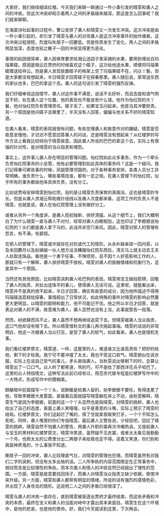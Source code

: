 
大家好，我们继续细读红楼。今天我们来聊一聊通过一件小事引发的晴雯和袭人之间的冲突。但这次冲突却昭示着两人之间的矛盾越来越深，那这是怎么回事呢？我们就来聊聊。

在海棠诗社起事的过程中，曹公安排了袭人和晴雯又一次发生冲突。这次冲突是由一件小事引起的，却引发了晴雯与袭人的对攻袭人是这次冲突事件的始作俑者。这次冲突过程很短，烈度叫失扇子一回要低。但是性质发生了变化，两人之间的矛盾明显加深，态度也较之散子一回的冲突显得更为恶劣。

事情的起因很简单，袭人因保育要求给湘云送园子里采摘的水果，要用到缠丝白玛瑙果碟。原因是相云在贾府的时候喜欢这个碟子，这次给他送水果，顺便将玛瑙果碟赠送给祥云。但是袭人发现放置碟子的格架上空了玛瑙果碟不在，问众丫鬟，但是大家都没有想起来，半日晴雯才回答碟子在探春那里。袭人随后说，家常送东西的家伙也多，巴巴的拿这个去。袭人的这句话引发了晴雯的强烈反弹。

我们仔细审视这段情节，袭人对这件事不满意，说话不太好听，而且态度和语气明显不好。处在袭人这个位置，他的表现也不能说有什么错。他作为怡红院的大丫鬟，他对怡红院负有管理责任。碟子丢了，如果宝玉问起来，他首当其冲要担责。另一个原因是他问碟子去哪里了，半天没有人回答，偏偏与他关系不好的晴雯知道。

在袭人看来，晴雯的表现就很有问题，有些怠慢袭人和故意作对的嫌疑。晴雯是否故意怠慢他，才迟迟不愿意回答袭人的问话，还是晴雯没有想起来？从红楼梦的写作方法上看我比较倾向于晴雯故意。因此袭人所说的巴巴的拿这个去，实际上有很强的针对性，是对晴雯的当众指责和埋怨。

事实上，这件事儿袭人存在明显的管理问题。怡红院如此众多事务，作为一个牵头负责怡红院事务的小总管，他有必要管理到如此具体的事务吗？这是一个疑问。我们记得秦可卿丧事的时候，凤姐管理邻国府。对于各种事务安排，各类人员分工非常明确，谁负责什么，哪些事情找谁，都有一定之规。在袭人管理下的怡红院，似乎所有的事务都由他来具体负责，没有分工。

比如说贾母安排晴雯到怡红院，目的是让晴雯负责保育的真相活，这也是晴雯的专长。但是从袭人求湘云帮助做针线线以及袭人次度都来看，这项工作的负责人不是晴雯。也就是说，袭人在怡红院管理上没有做好分工。

或者从另外一个角度讲，是袭人揽权独断，排挤清瘟。从这个细节上，我们大概明白了为什么晴雯一直与袭人不对付，经常对袭人白眼相加，这也印证了李嬷嬷说怡红院的丫头们都是袭人拿下马的，此话并非空穴来风。因此，晴雯对邪人的管理有怨言，有不满，有鄙视。

在邪人的管理下，晴雯或许就存在对抗或代工的情形。从永补缺亲球一回内容，以及本回麝月以及赵姨娘一伙人想方设法糟蹋怡红院东西后，清文马上就主动去王夫人处取连珠品。看他是一个勇于任事、不惮烦劳，且不因个人好恶影响工作的人，那就只有一个解释，袭人排挤晴雯不放权。晴雯对袭人的抵触情绪和抗衡行为，这是其中一个原因。

当然还有其他原因，比如晴雯讽刺袭人哈巴狗的表现。晴雯用宝玉做挡箭牌，回敬了袭人的指责，并扯出连珠平的事儿，使得袭人无话可说。这里呢，就能看出来，晴雯并不是真的想不起来，半日才回答，确实有故意的成分，因为他所描述不得用玛瑙碟送荔枝给探春，事情超出了日常状况，如此特殊的事件对晴雯的影响必然要更大更明显。以晴雯的聪明和能力，他不可能记不住。他之所以半日才回答，就是表达对袭人的不满，故意难为袭人，袭人显然也没有上当，此事就暂告一段落。

然而，树欲静而风不止，袭人虽然不想再继续追究下去，但晴雯被袭人当众指责，这口气他却没有咽下去。所以晴雯借秋文的事儿再次挑起事端。晴雯的话说的非常明白，他这一次被袭人当众打压，是受了袭人的软气，如此看来，袭人也是借机生事。

我们看红楼梦原文，晴雯道，一样，这屋里的人，难道谁又比谁高贵些？把好的给他，剩下的才给我。我宁可不要冲撞了太太，我也不受这口软气。晴雯貌似在说衣服，实际上在说自己受气的事儿，矛头直指袭人。当秋雯说出够剩下的时，总算让晴雯出了一口口气。众人听了都笑道，骂的巧，可不是给了那西洋花点子哈巴了。这里的众人特指情文，这种写法此前已经有过，用范丞代替专程是红楼梦写作中的一大特点，形成写作中的模糊美。

酥酪暗中前面描写一个丫头，说酥酪是给袭人留的，劝李嬷嬷不要吃，免得连累了他，导致李嬷嬷大发雷霆。紧接着后面就描写晴雯躺在床上不动，由秋雯解释，晴雯生气是因为李嬷嬷，前面的这一个丫头显然也是指晴雯。对晴雯的挑衅，袭人也给出了自己的态度，表面上袭人笑嘻嘻，似乎是善意的斗嘴，实际上预示了晴雯的结局。红楼梦原文，你们这起烂了嘴的，得了空就拿我取笑打牙，一个个不知怎么死呢。同样，袭人嘴里的你们专指晴雯。最后袭人又警告说，少轻狂吧，回应了晴雯的挑衅。晴雯自然不怕袭人的警告，用袭人升职的事再次冷嘲热讽，又提起袭人与宝玉的黑材料红楼梦原文，晴雯冷笑道，虽然碰不见衣裳，或者太太看见我勤勤一个月，也把太太的公费里分出二两银子来给我也定不得。说着又笑道，你们别和我装神弄鬼的，什么事我不知道。

撕扇子一回的冲突，袭人比较理直气壮，对晴雯的管理也在理。而晴雯虽然有对我们二字的讽刺，但没有太多出格的话。二人所争执的内容范围限定在正常事务中，相对而言是比较理性的争执。而本次袭人和情人的冲突显然已经超出了理性的范围。一方面，晴雯是故意要找回场子，而袭人对晴雯当众指责又缺少依据，致使冲突升级。另一方面，晴雯和袭人都带有明显的情绪，所说的话有强烈的感情色彩，并出现了人身攻击的情形。这说明二人之间的矛盾已经很深了。

晴雯与袭人的冲突一直存在，直到晴雯被驱逐出贾府才最终结束。而这些矛盾和冲突的本质，最终在宝义和袭人的当面对峙中才露出其本来面目。晴雯生在这个环境中，是他的悲哀，也是他的使命。好，我们今天就读到这里，下次再会。


